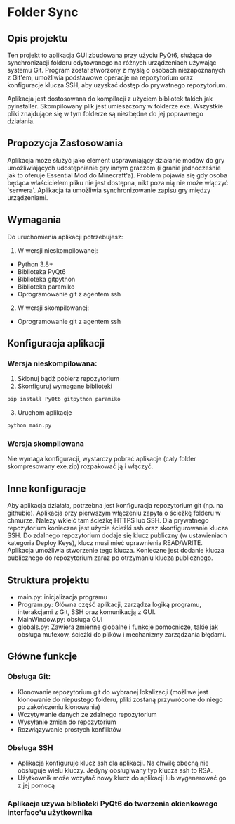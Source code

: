 # Folder Sync 

## Opis projektu
Ten projekt to aplikacja GUI zbudowana przy użyciu PyQt6, służąca do synchronizacji folderu edytowanego na różnych urządzeniach używając systemu Git. Program został stworzony z myślą o osobach niezapoznanych z Git'em, umożliwia podstawowe operacje na repozytorium oraz konfiguracje klucza SSH, aby uzyskać dostęp do prywatnego repozytorium. 

Aplikacja jest dostosowana do kompilacji z użyciem bibliotek takich jak pyinstaller. Skompilowany plik jest umieszczony w folderze exe. Wszystkie pliki znajdujące się w tym folderze są niezbędne do jej poprawnego działania. 

## Propozycja Zastosowania 
Aplikacja może służyć jako element usprawniający działanie modów do gry umożliwiających udostępnianie gry innym graczom (i granie jednocześnie jak to oferuje Essential Mod do Minecraft'a). Problem pojawia się gdy osoba będąca właścicielem pliku nie jest dostępna, nikt poza nią nie może włączyć 'serwera'. Aplikacja ta umożliwia synchronizowanie zapisu gry między urządzeniami. 
## Wymagania
Do uruchomienia aplikacji potrzebujesz:
1. W wersji nieskompilowanej: 
- Python 3.8+
- Biblioteka PyQt6
- Biblioteka gitpython 
- Biblioteka paramiko
- Oprogramowanie git z agentem ssh
2. W wersji skompilowanej:
- Oprogramowanie git z agentem ssh

## Konfiguracja aplikacji
### Wersja nieskompilowana:
1. Sklonuj bądź pobierz repozytorium
2. Skonfiguruj wymagane biblioteki
```cmd
pip install PyQt6 gitpython paramiko
```
3. Uruchom aplikacje 
```cmd
python main.py
```
### Wersja skompilowana
Nie wymaga konfiguracji, wystarczy pobrać aplikacje (cały folder skompresowany exe.zip) rozpakować ją i włączyć.

## Inne konfiguracje
Aby aplikacja działała, potrzebna jest konfiguracja repozytorium git (np. na githubie). Aplikacja przy pierwszym włączeniu zapyta o ścieżkę folderu w chmurze. Należy wkleić tam ścieżkę HTTPS lub SSH. Dla prywatnego repozytorium konieczne jest użycie ścieżki ssh oraz skonfigurowanie klucza SSH. Do zdalnego repozytorium dodaje się klucz publiczny (w ustawieniach kategoria Deploy Keys), klucz musi mieć uprawnienia READ/WRITE. Aplikacja umożliwia stworzenie tego klucza. Konieczne jest dodanie klucza publicznego do repozytorium zaraz po otrzymaniu klucza publicznego. 

## Struktura projektu
- main.py: inicjalizacja programu 
- Program.py: Główna część aplikacji, zarządza logiką programu, interakcjami z Git, SSH oraz komunikacją z GUI.
- MainWindow.py: obsługa GUI 
- globals.py: Zawiera zmienne globalne i funkcje pomocnicze, takie jak obsługa mutexów, ścieżki do plików i mechanizmy zarządzania błędami.

## Główne funkcje

### Obsługa Git: 
- Klonowanie repozytorium git do wybranej lokalizacji (możliwe jest klonowanie do niepustego folderu, pliki zostaną przywrócone do niego po zakończeniu klonowania)
- Wczytywanie danych ze zdalnego repozytorium
- Wysyłanie zmian do repozytorium
- Rozwiązywanie prostych konfliktów 
### Obsługa SSH
- Aplikacja konfiguruje klucz ssh dla aplikacji. Na chwilę obecną nie obsługuje wielu kluczy. Jedyny obsługiwany typ klucza ssh to RSA.
- Użytkownik może wczytać nowy klucz do aplikacji lub wygenerować go z jej pomocą
### Aplikacja używa biblioteki PyQt6 do tworzenia okienkowego interface'u użytkownika 
